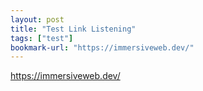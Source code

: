 ```yaml
---
layout: post
title: "Test Link Listening"
tags: ["test"]
bookmark-url: "https://immersiveweb.dev/"
---
```


https://immersiveweb.dev/